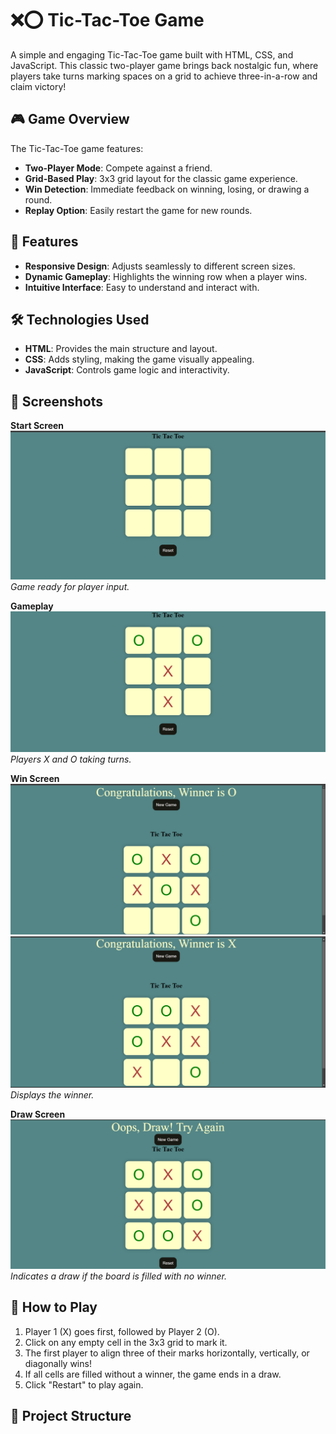 # ❌⭕ Tic-Tac-Toe Game

A simple and engaging Tic-Tac-Toe game built with HTML, CSS, and JavaScript. This classic two-player game brings back nostalgic fun, where players take turns marking spaces on a grid to achieve three-in-a-row and claim victory!

## 🎮 Game Overview

The Tic-Tac-Toe game features:
- **Two-Player Mode**: Compete against a friend.
- **Grid-Based Play**: 3x3 grid layout for the classic game experience.
- **Win Detection**: Immediate feedback on winning, losing, or drawing a round.
- **Replay Option**: Easily restart the game for new rounds.

## 🌟 Features
- **Responsive Design**: Adjusts seamlessly to different screen sizes.
- **Dynamic Gameplay**: Highlights the winning row when a player wins.
- **Intuitive Interface**: Easy to understand and interact with.

## 🛠️ Technologies Used
- **HTML**: Provides the main structure and layout.
- **CSS**: Adds styling, making the game visually appealing.
- **JavaScript**: Controls game logic and interactivity.

## 📸 Screenshots

**Start Screen**  
![Start Screen](./screenshots/Screenshot%20(213).png)  
*Game ready for player input.*

**Gameplay**  
![Gameplay](./screenshots/Screenshot%20(223).png)  
*Players X and O taking turns.*

**Win Screen**  
![Win Screen](./screenshots/Screenshot%20(212).png)  
![Win Screen](./screenshots/Screenshot%20(215).png)
*Displays the winner.*

**Draw Screen**  
![Draw Screen](./screenshots/Screenshot%20(214).png)  
*Indicates a draw if the board is filled with no winner.*

## 🚀 How to Play
1. Player 1 (X) goes first, followed by Player 2 (O).
2. Click on any empty cell in the 3x3 grid to mark it.
3. The first player to align three of their marks horizontally, vertically, or diagonally wins!
4. If all cells are filled without a winner, the game ends in a draw.
5. Click "Restart" to play again.

## 📂 Project Structure
